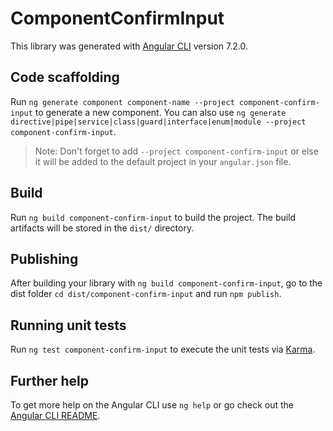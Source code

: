 # ComponentConfirmInput

This library was generated with [Angular CLI](https://github.com/angular/angular-cli) version 7.2.0.

## Code scaffolding

Run `ng generate component component-name --project component-confirm-input` to generate a new component. You can also use `ng generate directive|pipe|service|class|guard|interface|enum|module --project component-confirm-input`.

> Note: Don't forget to add `--project component-confirm-input` or else it will be added to the default project in your `angular.json` file.

## Build

Run `ng build component-confirm-input` to build the project. The build artifacts will be stored in the `dist/` directory.

## Publishing

After building your library with `ng build component-confirm-input`, go to the dist folder `cd dist/component-confirm-input` and run `npm publish`.

## Running unit tests

Run `ng test component-confirm-input` to execute the unit tests via [Karma](https://karma-runner.github.io).

## Further help

To get more help on the Angular CLI use `ng help` or go check out the [Angular CLI README](https://github.com/angular/angular-cli/blob/master/README.md).
